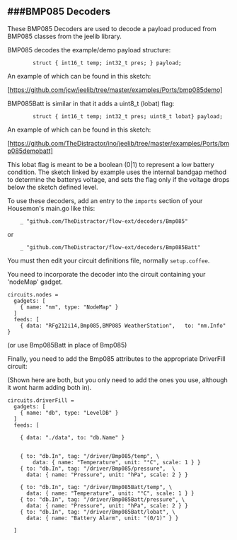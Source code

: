 ###BMP085 Decoders
---

These BMP085 Decoders are used to decode a payload produced from BMP085 classes from the jeelib library.

BMP085 decodes the example/demo payload structure:

```
        struct { int16_t temp; int32_t pres; } payload;
```

An example of which can be found in this sketch:

[https://github.com/jcw/jeelib/tree/master/examples/Ports/bmp085demo]


BMP085Batt is similar in that it adds a uint8_t (lobat) flag:

```
        struct { int16_t temp; int32_t pres; uint8_t lobat} payload;
```

An example of which can be found in this sketch:

[https://github.com/TheDistractor/ino/jeelib/tree/master/examples/Ports/bmp085demobatt]

This lobat flag is meant to be a boolean (0|1) to represent
a low battery condition. The sketch linked by example uses the internal bandgap method to determine
the batterys voltage, and sets the flag only if the voltage drops below the sketch defined level.

To use these decoders, add an entry to the ```imports``` section of your Housemon's main.go like this:

```
	_ "github.com/TheDistractor/flow-ext/decoders/Bmp085"
```

or

```
	_ "github.com/TheDistractor/flow-ext/decoders/Bmp085Batt"
```

You must then edit your circuit definitions file, normally ```setup.coffee```.

You need to incorporate the decoder into the circuit containing your 'nodeMap' gadget.

```
circuits.nodes =
  gadgets: [
    { name: "nm", type: "NodeMap" }
  ]
  feeds: [
    { data: "RFg212i14,Bmp085,BMP085 WeatherStation",   to: "nm.Info" }

```

(or use Bmp085Batt in place of Bmp085)


Finally, you need to add the Bmp085 attributes to the appropriate DriverFill circuit:

(Shown here are both, but you only need to add the ones you use, although it wont harm adding both in).

```
circuits.driverFill =
  gadgets: [
    { name: "db", type: "LevelDB" }
  ]
  feeds: [

    { data: "./data", to: "db.Name" }


    { to: "db.In", tag: "/driver/Bmp085/temp", \
        data: { name: "Temperature", unit: "°C", scale: 1 } }
    { to: "db.In", tag: "/driver/Bmp085/pressure",  \
      data: { name: "Pressure", unit: "hPa", scale: 2 } }

    { to: "db.In", tag: "/driver/Bmp085Batt/temp", \
      data: { name: "Temperature", unit: "°C", scale: 1 } }
    { to: "db.In", tag: "/driver/Bmp085Batt/pressure", \
      data: { name: "Pressure", unit: "hPa", scale: 2 } }
    { to: "db.In", tag: "/driver/Bmp085Batt/lobat", \
      data: { name: "Battery Alarm", unit: "(0/1)" } }

  ]

```


